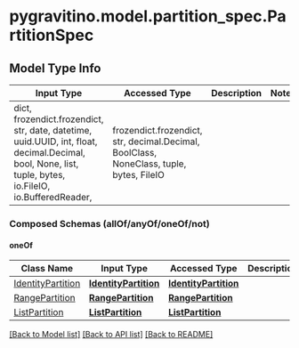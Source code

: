 # pygravitino.model.partition_spec.PartitionSpec

## Model Type Info
Input Type | Accessed Type | Description | Notes
------------ | ------------- | ------------- | -------------
dict, frozendict.frozendict, str, date, datetime, uuid.UUID, int, float, decimal.Decimal, bool, None, list, tuple, bytes, io.FileIO, io.BufferedReader,  | frozendict.frozendict, str, decimal.Decimal, BoolClass, NoneClass, tuple, bytes, FileIO |  | 

### Composed Schemas (allOf/anyOf/oneOf/not)
#### oneOf
Class Name | Input Type | Accessed Type | Description | Notes
------------- | ------------- | ------------- | ------------- | -------------
[IdentityPartition](IdentityPartition.md) | [**IdentityPartition**](IdentityPartition.md) | [**IdentityPartition**](IdentityPartition.md) |  | 
[RangePartition](RangePartition.md) | [**RangePartition**](RangePartition.md) | [**RangePartition**](RangePartition.md) |  | 
[ListPartition](ListPartition.md) | [**ListPartition**](ListPartition.md) | [**ListPartition**](ListPartition.md) |  | 

[[Back to Model list]](../../README.md#documentation-for-models) [[Back to API list]](../../README.md#documentation-for-api-endpoints) [[Back to README]](../../README.md)

